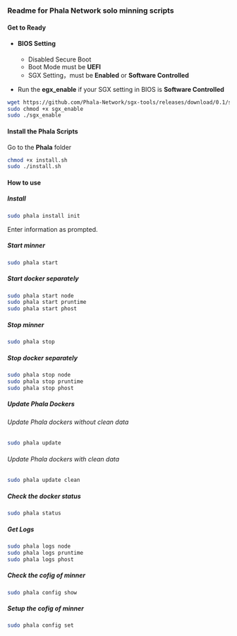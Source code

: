 ### Readme for Phala Network solo minning scripts

#### Get to Ready

-   #### BIOS Setting

    -   Disabled Secure Boot
    -   Boot Mode must be **UEFI**
    -   SGX Setting，must be **Enabled** or **Software Controlled**

-   Run the **egx_enable** if your SGX setting in BIOS is  **Software Controlled**

```bash
wget https://github.com/Phala-Network/sgx-tools/releases/download/0.1/sgx_enable 
sudo chmod +x sgx_enable
sudo ./sgx_enable
```

#### Install the Phala Scripts

Go to the **Phala** folder

```bash
chmod +x install.sh
sudo ./install.sh
```

#### How to use

##### Install

```bash
sudo phala install init
```
Enter information as prompted.

##### Start minner
```bash
sudo phala start
```
##### Start docker separately
```bash
sudo phala start node
sudo phala start pruntime
sudo phala start phost
```

##### Stop minner
```bash
sudo phala stop
```
##### Stop docker separately
```bash
sudo phala stop node
sudo phala stop pruntime
sudo phala stop phost
```

##### Update Phala Dockers

###### Update Phala dockers without clean data

```bash
sudo phala update
```

###### Update Phala dockers with clean data

```bash
sudo phala update clean
```

##### Check the docker status

```bash
sudo phala status
```

##### Get Logs

```bash
sudo phala logs node
sudo phala logs pruntime
sudo phala logs phost
```

##### Check the cofig of minner


```bash
sudo phala config show
```
##### Setup the cofig of minner

```bash
sudo phala config set
```


